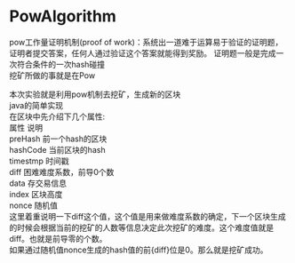 # PowAlgorithm
pow工作量证明机制(proof of work)：系统出一道难于运算易于验证的证明题，证明者提交答案，任何人通过验证这个答案就能得到奖励。
证明题一般是完成一次符合条件的一次hash碰撞  
挖矿所做的事就是在Pow  

本次实验就是利用pow机制去挖矿，生成新的区块  
java的简单实现  
在区块中先介绍下几个属性:  
属性                    说明  
preHash                前一个hash的区块  
hashCode               当前区块的hash  
timestmp               时间戳  
diff                   困难难度系数，前导0个数  
data                   存交易信息  
index                  区块高度  
nonce                  随机值  
这里着重说明一下diff这个值，这个值是用来做难度系数的确定，下一个区块生成的时候会根据当前的挖矿的人数等信息决定此次挖矿的难度。这个难度值就是diff。也就是前导零的个数。  
如果通过随机值nonce生成的hash值的前{diff}位是0。那么就是挖矿成功。  
  
  


